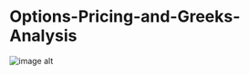 # Options-Pricing-and-Greeks-Analysis
![image alt]([image_url](https://github.com/VarunSingh022/Options-Pricing-and-Greeks-Analysis/blob/35aff3a57aa2fc71f0434bac5734dd4576477309/2.png))
